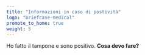 ```yaml
---
title: "Informazioni in caso di postività"
logo: "briefcase-medical"
promote_to_home: true
weight: 5
---
```


Ho fatto il tampone e sono positivo. **Cosa devo fare?**


